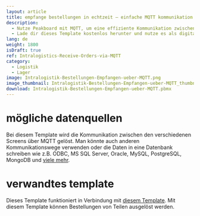```yaml
---
layout: article
title: empfange bestellungen in echtzeit – einfache MQTT kommunikation zwischen produktion und intralogistik
description: 
  - Nutze Peakboard mit MQTT, um eine effiziente Kommunikation zwischen der Produktion und der Intralogistik herzustellen. Mit diesem Template werden dir Bestellungen fehlender Produktionsteile unmittelbar im Lager deiner Intralogistik angezeigt, um dort von deinen Mitarbeitern und Mitarbeiterinnen verarbeitet werden zu können.
  - Lade dir dieses Template kostenlos herunter und nutze es als digitale Anzeige von Teilebestellungen. So garantierst du lückenlose Produktionsprozesse und minimierst Wartezeiten nachhaltig.
lang: de
weight: 1800
isDraft: true
ref: Intralogistics-Receive-Orders-via-MQTT
category:
  - Logistik
  - Lager
image: Intralogistik-Bestellungen-Empfangen-ueber-MQTT.png
image_thumbnail: Intralogistik-Bestellungen-Empfangen-ueber-MQTT_thumbnail.png
download: Intralogistik-Bestellungen-Empfangen-ueber-MQTT.pbmx
---
```


# mögliche datenquellen

Bei diesem Template wird die Kommunikation zwischen den verschiedenen Screens über MQTT gelöst. Man könnte auch anderen Kommunikationswege verwenden oder die Daten in eine Datenbank schreiben wie z.B. ODBC, MS SQL Server, Oracle, MySQL, PostgreSQL, MongoDB und [viele mehr](https://peakboard.com/datenanbindungen/).

# verwandtes template

Dieses Template funktioniert in Verbindung mit [diesem Template](https://templates.peakboard.com/Intralogistics-Order-Parts-with-MQTT/index). Mit diesem Template können Bestellungen von Teilen ausgelöst werden.